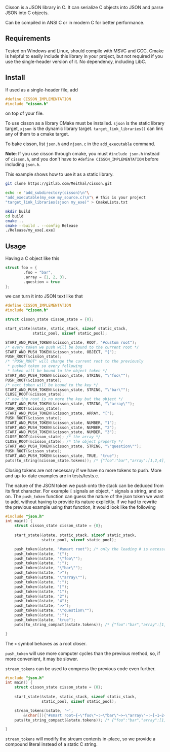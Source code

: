 Cisson is a JSON library in C. It can serialize C objects
into JSON and parse JSON into C objects.

Can be compiled in ANSI C or in modern C for
better performance.

## Requirements
Tested on Windows and Linux, should compile with MSVC and GCC.
Cmake is helpful to easily include this library in your project,
but not required if you use the single-header version of it.
No dependency, including LibC.

## Install
If used as a single-header file, add
```c
#define CISSON_IMPLEMENTATION
#include "cisson.h"
```
on top of your file.

To use cisson as a library CMake must be installed.
`sjson` is the static library target, 
`xjson` is the dynamic library target.
`target_link_libraries()` can link any of them to 
a cmake target.

To bake cisson, list `json.h` and `njson.c` in the 
`add_executable` command.

**Note**: If you use cisson through cmake, you must `#include json.h`
instead of `cisson.h`, and you don't have to 
`#define CISSON_IMPLEMENTATION` before including `json.h`.

This example shows how to use it as a static library.
```bash
git clone https://gitlab.com/Meithal/cisson.git

echo -e "add_subdirectory(cisson)\n"\
"add_executable(my_exe my_source.c)\n"\ # this is your project
"target_link_libraries(sjson my_exe)" > CmakeLists.txt

mkdir build
cd build
cmake ..
cmake --build . --config Release
./Release/my_exe[.exe]
```

## Usage
Having a C object like this
```c
struct foo = {
        .foo = "bar",
        .array = {1, 2, 3},
        .question = true
};
```
we can turn it into JSON text like that
```c
#define CISSON_IMPLEMENTATION
#include "cisson.h"

struct cisson_state cisson_state = {0};

start_state(&state, static_stack, sizeof static_stack,
            static_pool, sizeof static_pool);

START_AND_PUSH_TOKEN(&cisson_state, ROOT, "#custom root"); 
/* every token we push will be bound to the current root */
START_AND_PUSH_TOKEN(&cisson_state, OBJECT, "{");
PUSH_ROOT(&cisson_state);                                  
/* "PUSH_ROOT" will change the current root to the previously
 * pushed token so every following
 * token will be bound to the object token */ 
START_AND_PUSH_TOKEN(&cisson_state, STRING, "\"foo\"");
PUSH_ROOT(&cisson_state);
/* next token will be bound to the key */ 
START_AND_PUSH_TOKEN(&cisson_state, STRING, "\"bar\"");
CLOSE_ROOT(&cisson_state);
/* now the root is no more the key but the object */
START_AND_PUSH_TOKEN(&cisson_state, STRING, "\"array\"");
PUSH_ROOT(&cisson_state);
START_AND_PUSH_TOKEN(&cisson_state, ARRAY, "[");
PUSH_ROOT(&cisson_state);
START_AND_PUSH_TOKEN(&cisson_state, NUMBER, "1");
START_AND_PUSH_TOKEN(&cisson_state, NUMBER, "2");
START_AND_PUSH_TOKEN(&cisson_state, NUMBER, "3");
CLOSE_ROOT(&cisson_state); /* the array */
CLOSE_ROOT(&cisson_state); /* the object property */
START_AND_PUSH_TOKEN(&cisson_state, STRING, "\"question\"");
PUSH_ROOT(&cisson_state);
START_AND_PUSH_TOKEN(&cisson_state, TRUE, "true");
puts(to_string(&cisson_state.tokens)); /* {"foo":"bar","array":[1,2,4],"question":true} */
```
Closing tokens are not necessary if we have
no more tokens to push. More and
up-to-date examples are in tests/tests.c.

The nature of the JSON token we push onto the stack
can be deduced from its first character. For example `[` signals an object,
`"` signals a string, and so on.
The `push_token` function can guess the nature
of the json token we want to add, without having to 
provide its nature explicitly. If we had to rewrite the previous
example using that function, it would look like the following

```c
#include "json.h"
int main() {
    struct cisson_state cisson_state = {0};
    
    start_state(&state, static_stack, sizeof static_stack,
                static_pool, sizeof static_pool);

    push_token(&state, "#smart root"); /* only the leading # is necessary to signal a document root */
    push_token(&state, "{");
    push_token(&state, "\"foo\"");
    push_token(&state, ":");
    push_token(&state, "\"bar\"");
    push_token(&state, ">");
    push_token(&state, "\"array\"");
    push_token(&state, ":");
    push_token(&state, "[");
    push_token(&state, "1");
    push_token(&state, "2");
    push_token(&state, "4");
    push_token(&state, ">>");
    push_token(&state, "\"question\"");
    push_token(&state, ":");
    push_token(&state, "true");
    puts(to_string_compact(&state.tokens)); /* {"foo":"bar","array":[1,2,4],"question":true} */

}
```
The `>` symbol behaves as a root closer.

`push_token` will use more computer cycles than the previous 
method, so, if more convenient, it may be slower.

`stream_tokens` can be used to compress the previous code even further.

```c
#include "json.h"
int main() {
    struct cisson_state cisson_state = {0};
    
    start_state(&state, static_stack, sizeof static_stack,
                static_pool, sizeof static_pool);

    stream_tokens(&state, '~',
        &(char[]){"#smart root~{~\"foo\"~:~\"bar\"~>~\"array\"~:~[~1~2~4~>>~\"question\"~:~true"}, 68 /* stream length */);
    puts(to_string_compact(&state.tokens)); /* {"foo":"bar","array":[1,2,4],"question":true} */

}
```
`stream_tokens` will modify the stream contents in-place, 
so we provide a compound literal instead of a static C string.